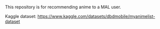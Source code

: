 This repository is for recommending anime to a MAL user.

Kaggle dataset: https://www.kaggle.com/datasets/dbdmobile/myanimelist-dataset
